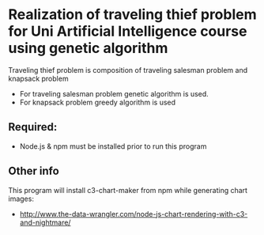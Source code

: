 # Realization of traveling thief problem for Uni Artificial Intelligence course using genetic algorithm
Traveling thief problem is composition of traveling salesman problem and knapsack problem

* For traveling salesman problem genetic algorithm is used.
* For knapsack problem greedy algorithm is used

## Required:
* Node.js & npm must be installed prior to run this program

## Other info
This program will install c3-chart-maker from npm while generating chart images:
* http://www.the-data-wrangler.com/node-js-chart-rendering-with-c3-and-nightmare/
